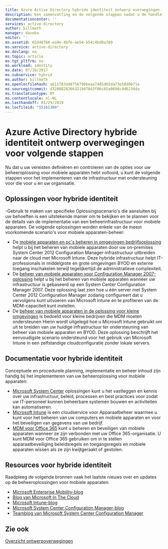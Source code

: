 ```yaml
---
title: Azure Active Directory hybride identiteit ontwerp overwegingen - Vervolgstappen | Microsoft Docs
description: Een samenvatting en de volgende stappen nadat u de handleiding met ontwerpoverwegingen voor hybride identiteit hebt gelezen
documentationcenter: ''
services: active-directory
author: billmath
manager: daveba
editor: ''
ms.assetid: 02d48768-ea9e-4bfe-ae54-b54c4bd0a789
ms.service: active-directory
ms.devlang: na
ms.topic: article
ms.tgt_pltfrm: na
ms.workload: identity
ms.date: 07/18/2017
ms.subservice: hybrid
ms.author: billmath
ms.openlocfilehash: ab11783d48756796beae7485d65da73e58d0b71e
ms.sourcegitcommit: d3200828266321847643f06c65a0698c4d6234da
ms.translationtype: MT
ms.contentlocale: nl-NL
ms.lasthandoff: 01/29/2019
ms.locfileid: "55161309"
---
```

# <a name="azure-active-directory-hybrid-identity-design-considerations--next-steps"></a>Azure Active Directory hybride identiteit ontwerp overwegingen voor volgende stappen
Nu dat u uw vereisten definiëren en controleren van de opties voor uw beheeroplossing voor mobiele apparaten hebt voltooid, u kunt de volgende stappen voor het implementeren van de infrastructuur met ondersteuning voor die voor u en uw organisatie.

## <a name="hybrid-identity-solutions"></a>Oplossingen voor hybride identiteit
-Gebruik te maken van specifieke Oplossingsscenario's die aansluiten bij uw behoeften is een uitstekende manier om te bekijken en te plannen voor de details van de implementatie van een beheerinfrastructuur voor mobiele apparaten. De volgende oplossingen worden enkele van de meest voorkomende scenario's voor mobiele apparaten-beheer:

* De [mobiele apparaten en pc's beheren in omgevingen bedrijfsoplossing](https://technet.microsoft.com/library/dn582037.aspx) helpt u bij het beheren van mobiele apparaten door uw on-premises System Center 2012 Configuration Manager-infrastructuur uitbreiden naar de cloud met Microsoft Intune. Deze hybride infrastructuur helpt IT-professionals in middelgrote en grote omgevingen BYOD en externe toegang inschakelen terwijl tegelijkertijd de administratieve complexiteit.
* De [beheer van mobiele apparaten voor Configuration Manager 2007-oplossing](https://technet.microsoft.com/library/dn508400.aspx) helpt u bij het beheren van mobiele apparaten wanneer uw infrastructuur is gebaseerd op een System Center Configuration Manager 2007. Deze oplossing laat zien hoe u één server met System Center 2012 Configuration Manager zodanig configureert dat u vervolgens kunt uitvoeren van Microsoft Intune en te profiteren van de MDM-capaciteit kunt instellen.
* De [beheer van mobiele apparaten in de oplossing voor kleine omgevingen](https://technet.microsoft.com/library/dn715906.aspx) is bedoeld voor kleine bedrijven die MDM moeten ondersteunen Hierin wordt uitgelegd hoe u Microsoft Intune gebruikt om uit te breiden van uw huidige infrastructuur ter ondersteuning van beheer van mobiele apparaten en BYOD. Deze oplossing beschrijft het eenvoudigste scenario ondersteund voor het gebruik van Microsoft Intune in een zelfstandige cloudconfiguratie zonder lokale servers.

## <a name="hybrid-identity-documentation"></a>Documentatie voor hybride identiteit
Conceptuele en procedurele planning, implementatie en beheer inhoud zijn handig bij het implementeren van uw beheeroplossing voor mobiele apparaten:

* [Microsoft System Center](https://technet.microsoft.com/library/cc507089.aspx) oplossingen kunt u het vastleggen en kennis over uw infrastructuur, beleid, processen en best practices voor zodat uw IT-personeel kunnen beheerbare systemen bouwen en activiteiten kan automatiseren.
* [Microsoft Intune](https://technet.microsoft.com/library/jj676587.aspx) is een cloudservice voor Apparaatbeheer waarmee u kunt voor het beheren van uw computers en mobiele apparaten en voor het beveiligen van gegevens van uw bedrijf.
* [MDM voor Office 365](https://technet.microsoft.com/library/ms.o365.cc.devicepolicy.aspx) kunt u beheren en beveiligen van mobiele apparaten wanneer ze zijn verbonden met uw Office 365-organisatie. U kunt MDM voor Office 365 gebruiken om in te stellen apparaatbeveiliging beleidsregels en toegangsregels en mobiele apparaten wissen als ze zijn kwijtgeraakt of gestolen.

## <a name="hybrid-identity-resources"></a>Resources voor hybride identiteit
Raadpleeg de volgende bronnen vaak het laatste nieuws over en updates op de beheeroplossingen voor mobiele apparaten:

* [Microsoft Enterprise Mobility-blog](https://cloudblogs.microsoft.com/ENTERPRISEMOBILITY/)
* [Blog van Microsoft In The Cloud](https://blogs.technet.com/b/in_the_cloud/)
* [Microsoft Intune-blog](https://blogs.technet.com/b/microsoftintune/)
* [Microsoft System Center Configuration Manager-blog](https://blogs.technet.com/b/configurationmgr/)
* [Teamblog van Microsoft System Center Configuration Manager](https://blogs.technet.com/b/configmgrteam/)

## <a name="see-also"></a>Zie ook
[Overzicht ontwerpoverwegingen](plan-hybrid-identity-design-considerations-overview.md)

